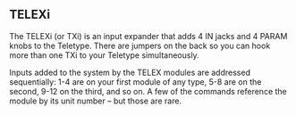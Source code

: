 ## TELEXi

The TELEXi (or TXi) is an input expander that adds 4 IN jacks and 4 PARAM knobs to the Teletype. There are jumpers on the back so you can hook more than one TXi to your Teletype simultaneously.

Inputs added to the system by the TELEX modules are addressed sequentially: 1-4 are on your first module of any type, 5-8 are on the second, 9-12 on the third, and so on. A few of the commands reference the module by its unit number – but those are rare.

